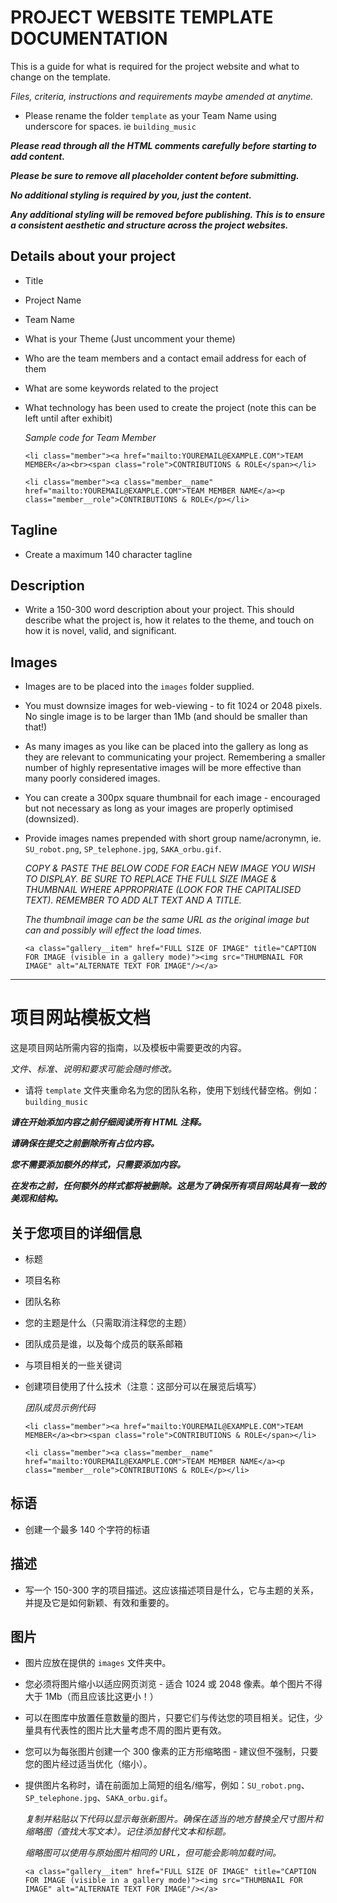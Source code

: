 # PROJECT WEBSITE TEMPLATE DOCUMENTATION

This is a guide for what is required for the project website and what to change on the template.

_Files, criteria, instructions and requirements maybe amended at anytime._

- Please rename the folder `template` as your Team Name using underscore for spaces. ie `building_music`

**_Please read through all the HTML comments carefully before starting to add content._**

**_Please be sure to remove all placeholder content before submitting._**

**_No additional styling is required by you, just the content._**

**_Any additional styling will be removed before publishing. This is to ensure a consistent aesthetic and structure across the project websites._**

## Details about your project

- Title
- Project Name
- Team Name
- What is your Theme (Just uncomment your theme)
- Who are the team members and a contact email address for each of them
- What are some keywords related to the project
- What technology has been used to create the project (note this can be left until after exhibit)

  _Sample code for Team Member_

  `<li class="member"><a href="mailto:YOUREMAIL@EXAMPLE.COM">TEAM MEMBER</a><br><span class="role">CONTRIBUTIONS & ROLE</span></li>`

  `<li class="member"><a class="member__name" href="mailto:YOUREMAIL@EXAMPLE.COM">TEAM MEMBER NAME</a><p class="member__role">CONTRIBUTIONS & ROLE</p></li>`

## Tagline

- Create a maximum 140 character tagline

## Description

- Write a 150-300 word description about your project. This should describe what the project is, how it relates to the theme, and touch on how it is novel, valid, and significant.

## Images

- Images are to be placed into the `images` folder supplied.
- You must downsize images for web-viewing - to fit 1024 or 2048 pixels. No single image is to be larger than 1Mb (and should be smaller than that!)
- As many images as you like can be placed into the gallery as long as they are relevant to communicating your project. Remembering a smaller number of highly representative images will be more effective than many poorly considered images.
- You can create a 300px square thumbnail for each image - encouraged but not necessary as long as your images are properly optimised (downsized).
- Provide images names prepended with short group name/acronymn, ie. `SU_robot.png`, `SP_telephone.jpg`, `SAKA_orbu.gif`.

  _COPY & PASTE THE BELOW CODE FOR EACH NEW IMAGE YOU WISH TO DISPLAY. BE SURE TO REPLACE THE FULL SIZE IMAGE & THUMBNAIL WHERE APPROPRIATE (LOOK FOR THE CAPITALISED TEXT). REMEMBER TO ADD ALT TEXT AND A TITLE._

  _The thumbnail image can be the same URL as the original image but can and possibly will effect the load times._

  `<a class="gallery__item" href="FULL SIZE OF IMAGE" title="CAPTION FOR IMAGE (visible in a gallery mode)"><img src="THUMBNAIL FOR IMAGE" alt="ALTERNATE TEXT FOR IMAGE"/></a>`

---

# 项目网站模板文档

这是项目网站所需内容的指南，以及模板中需要更改的内容。

_文件、标准、说明和要求可能会随时修改。_

- 请将 `template` 文件夹重命名为您的团队名称，使用下划线代替空格。例如：`building_music`

**_请在开始添加内容之前仔细阅读所有 HTML 注释。_**

**_请确保在提交之前删除所有占位内容。_**

**_您不需要添加额外的样式，只需要添加内容。_**

**_在发布之前，任何额外的样式都将被删除。这是为了确保所有项目网站具有一致的美观和结构。_**

## 关于您项目的详细信息

- 标题
- 项目名称
- 团队名称
- 您的主题是什么（只需取消注释您的主题）
- 团队成员是谁，以及每个成员的联系邮箱
- 与项目相关的一些关键词
- 创建项目使用了什么技术（注意：这部分可以在展览后填写）

  _团队成员示例代码_

  `<li class="member"><a href="mailto:YOUREMAIL@EXAMPLE.COM">TEAM MEMBER</a><br><span class="role">CONTRIBUTIONS & ROLE</span></li>`

  `<li class="member"><a class="member__name" href="mailto:YOUREMAIL@EXAMPLE.COM">TEAM MEMBER NAME</a><p class="member__role">CONTRIBUTIONS & ROLE</p></li>`

## 标语

- 创建一个最多 140 个字符的标语

## 描述

- 写一个 150-300 字的项目描述。这应该描述项目是什么，它与主题的关系，并提及它是如何新颖、有效和重要的。

## 图片

- 图片应放在提供的 `images` 文件夹中。
- 您必须将图片缩小以适应网页浏览 - 适合 1024 或 2048 像素。单个图片不得大于 1Mb（而且应该比这更小！）
- 可以在图库中放置任意数量的图片，只要它们与传达您的项目相关。记住，少量具有代表性的图片比大量考虑不周的图片更有效。
- 您可以为每张图片创建一个 300 像素的正方形缩略图 - 建议但不强制，只要您的图片经过适当优化（缩小）。
- 提供图片名称时，请在前面加上简短的组名/缩写，例如：`SU_robot.png`、`SP_telephone.jpg`、`SAKA_orbu.gif`。

  _复制并粘贴以下代码以显示每张新图片。确保在适当的地方替换全尺寸图片和缩略图（查找大写文本）。记住添加替代文本和标题。_

  _缩略图可以使用与原始图片相同的 URL，但可能会影响加载时间。_

  `<a class="gallery__item" href="FULL SIZE OF IMAGE" title="CAPTION FOR IMAGE (visible in a gallery mode)"><img src="THUMBNAIL FOR IMAGE" alt="ALTERNATE TEXT FOR IMAGE"/></a>`
